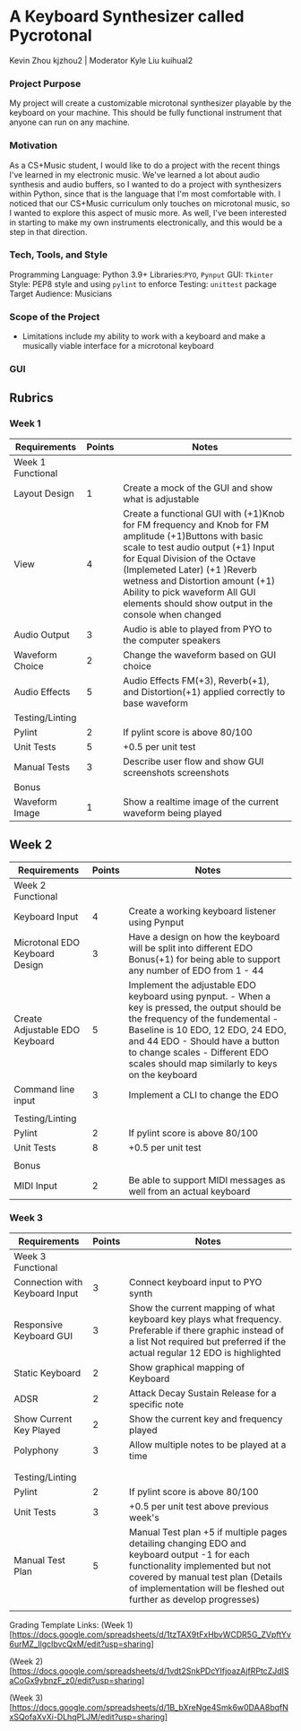 # A Keyboard Synthesizer called Pycrotonal 
Kevin Zhou kjzhou2 | Moderator Kyle Liu kuihual2

### Project Purpose
My project will create a customizable microtonal synthesizer playable by the keyboard on your machine. This should be fully functional instrument that anyone can run on any machine.

### Motivation
As a CS+Music student, I would like to do a project with the recent things I've learned in my electronic music. We've learned a lot about audio synthesis and audio buffers, so I wanted to do a project with synthesizers within Python, since that is the language that I'm most comfortable with. I noticed that our CS+Music curriculum only touches on microtonal music, so I wanted to explore this aspect of music more. As well, I've been interested in starting to make my own instruments electronically, and this would be a step in that direction.

### Tech, Tools, and Style
Programming Language: Python 3.9+
Libraries:`PYO`, `Pynput` 
GUI: `Tkinter` 
Style: PEP8 style and using `pylint` to enforce
Testing: `unittest` package 
Target Audience: Musicians

### Scope of the Project
* Limitations include my ability to work with a keyboard and make a musically viable interface for a microtonal keyboard

### GUI

## Rubrics
### Week 1
| Requirements      | Points |Notes                                                                                                                                                                                                                                                    |
|-------------------|--------|----------------------------------------------------------------------------------------------------------------------------------------------------------------------------------------------------------------------------------------------------------|
| Week 1 Functional |        |                                                                                                                                                                                                                                                          |
| Layout Design     | 1      | Create a mock of the GUI and show what is adjustable                                                                                                                                                                                                     |
| View              | 4      | Create a functional GUI with (+1)Knob for FM frequency and Knob for FM amplitude (+1)Buttons with basic scale to test audio output (+1) Input for Equal Division of the Octave (Implemeted Later)  (+1 )Reverb wetness and Distortion amount (+1) Ability to pick waveform All GUI elements should show output in the console when changed|
| Audio Output      | 3      | Audio is able to played from PYO to the computer speakers                                                                                                                                                                                                |
| Waveform Choice   | 2      | Change the waveform based on GUI choice                                                                                                                                                                                                                  |
| Audio Effects     | 5      | Audio Effects FM(+3), Reverb(+1), and Distortion(+1) applied correctly to base waveform                                                                                                                                                                  |
| Testing/Linting   |        |                                                                                                                                                                                                                                                          |
| Pylint            | 2      | If pylint score is above 80/100                                                                                                                                                                                                                          |
| Unit Tests        | 5      | +0.5 per unit test                                                                                                                                                                                                                                       |
| Manual Tests      | 3      | Describe user flow and show GUI screenshots screenshots                                                                                                                                                                                                              |
| Bonus             |        |                                                                                                                                                                                                                                                          |
| Waveform Image    | 1      | Show a realtime image of the current waveform being played                                                                                                                                                                                               |
## Week 2
| Requirements                   | Points | Notes                                                                                                                                                                                                                                                                                           |
|--------------------------------|--------|-------------------------------------------------------------------------------------------------------------------------------------------------------------------------------------------------------------------------------------------------------------------------------------------------|
| Week 2 Functional              |        |                                                                                                                                                                                                                                                                                                 |
| Keyboard Input                 | 4      | Create a working keyboard listener using Pynput                                                                                                                                                                                                                                                 |
| Microtonal EDO Keyboard Design | 3      | Have a design on how the keyboard will be split into different EDO Bonus(+1) for being able to support any number of EDO from 1 - 44                                                                                                                                                            |
| Create Adjustable EDO Keyboard | 5      | Implement the adjustable EDO keyboard using pynput. - When a key is pressed, the output should be the frequency of the fundemental - Baseline is 10 EDO, 12 EDO, 24 EDO, and 44 EDO - Should have a button to change scales - Different EDO scales should map similarly to keys on the keyboard |
| Command line input             | 3      | Implement a CLI to change the EDO                                                                                                                                                                                                                                                               |
|                                |        |                                                                                                                                                                                                                                                                                                 |
| Testing/Linting                |        |                                                                                                                                                                                                                                                                                                 |
| Pylint                         | 2      | If pylint score is above 80/100                                                                                                                                                                                                                                                                 |
| Unit Tests                     | 8      | +0.5 per unit test                                                                                                                                                                                                                                                                              |
|                                |        |                                                                                                                                                                                                                                                                                                 |
| Bonus                          |        |                                                                                                                                                                                                                                                                                                 |
| MIDI Input                     | 2      | Be able to support MIDI messages as well from an actual keyboard                                                                                                                                                                                                                                |
### Week 3
| Requirements                   | Points | Notes                                                                                                                                                                                                                                    |
|--------------------------------|--------|------------------------------------------------------------------------------------------------------------------------------------------------------------------------------------------------------------------------------------------|
| Week 3 Functional              |        |                                                                                                                                                                                                                                          |
| Connection with Keyboard Input | 3      | Connect keyboard input to PYO synth                                                                                                                                                                                                      |
| Responsive Keyboard GUI        | 3      | Show the current mapping of what keyboard key plays what frequency. Preferable if there graphic instead of a list Not required but preferred if the actual regular 12 EDO is highlighted                                                 |
| Static Keyboard                | 2      | Show graphical mapping of Keyboard                                                                                                                                                                                                       |
| ADSR                           | 2      | Attack Decay Sustain Release for a specific note                                                                                                                                                                                         |
| Show Current Key Played        | 2      | Show the current key and frequency played                                                                                                                                                                                                |
| Polyphony                      | 3      | Allow multiple notes to be played at a time                                                                                                                                                                                              |
|                                |        |                                                                                                                                                                                                                                          |
|                                |        |                                                                                                                                                                                                                                          |
| Testing/Linting                |        |                                                                                                                                                                                                                                          |
| Pylint                         | 2      | If pylint score is above 80/100                                                                                                                                                                                                          |
| Unit Tests                     | 3      | +0.5 per unit test above previous week's                                                                                                                                                                                                 |
| Manual Test Plan               | 5      | Manual Test plan +5 if multiple pages detailing changing EDO and keyboard output -1 for each functionality implemented but not covered by manual test plan (Details of implementation will be fleshed out further as develop progresses) |
|                                |        |                                                                                                                                                                                                                                          |

Grading Template Links:
(Week 1)[https://docs.google.com/spreadsheets/d/1tzTAX9tFxHbvWCDR5G_ZVpftYv6urMZ_IlgcIbvcQxM/edit?usp=sharing]

(Week 2)[https://docs.google.com/spreadsheets/d/1vdt2SnkPDcYIfjoazAjfRPtcZJdISaCoGx9ybnzF_z0/edit?usp=sharing]

(Week 3)[https://docs.google.com/spreadsheets/d/1B_bXreNge4Smk6w0DAA8bqfNxSQofaXvXi-DLhqPLJM/edit?usp=sharing]